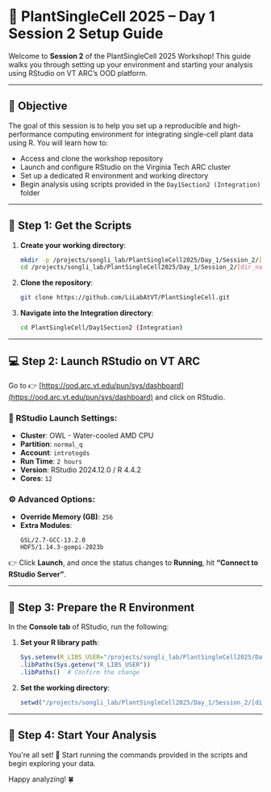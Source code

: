 # 🌱 PlantSingleCell 2025 – Day 1 Session 2 Setup Guide

Welcome to **Session 2** of the PlantSingleCell 2025 Workshop! This guide walks you through setting up your environment and starting your analysis using RStudio on VT ARC’s OOD platform.

---

## 🎯 Objective

The goal of this session is to help you set up a reproducible and high-performance computing environment for integrating single-cell plant data using R. You will learn how to:
- Access and clone the workshop repository
- Launch and configure RStudio on the Virginia Tech ARC cluster
- Set up a dedicated R environment and working directory
- Begin analysis using scripts provided in the `Day1Section2 (Integration)` folder


---

## 📁 Step 1: Get the Scripts

1. **Create your working directory**:
   ```bash
   mkdir -p /projects/songli_lab/PlantSingleCell2025/Day_1/Session_2/[dir_name]
   cd /projects/songli_lab/PlantSingleCell2025/Day_1/Session_2/[dir_name]
   ```

2. **Clone the repository**:
   ```bash
   git clone https://github.com/LiLabAtVT/PlantSingleCell.git
   ```

3. **Navigate into the Integration directory**:
   ```bash
   cd PlantSingleCell/Day1Section2 (Integration)
   ```

---

## 💻 Step 2: Launch RStudio on VT ARC

Go to 👉 [https://ood.arc.vt.edu/pun/sys/dashboard](https://ood.arc.vt.edu/pun/sys/dashboard) and click on RStudio.

### 📌 RStudio Launch Settings:
- **Cluster**: OWL - Water-cooled AMD CPU  
- **Partition**: `normal_q`  
- **Account**: `introtogds`  
- **Run Time**: `2 hours`  
- **Version**: RStudio 2024.12.0 / R 4.4.2  
- **Cores**: `12`  

### ⚙️ Advanced Options:
- **Override Memory (GB)**: `256`  
- **Extra Modules**:
  ```
  GSL/2.7-GCC-13.2.0
  HDF5/1.14.3-gompi-2023b
  ```

👉 Click **Launch**, and once the status changes to **Running**, hit **“Connect to RStudio Server”**.

---

## 🧪 Step 3: Prepare the R Environment

In the **Console tab** of RStudio, run the following:

1. **Set your R library path**:
   ```r
   Sys.setenv(R_LIBS_USER="/projects/songli_lab/PlantSingleCell2025/Day_1/Session_2/env/")
   .libPaths(Sys.getenv("R_LIBS_USER"))
   .libPaths()  # Confirm the change
   ```

2. **Set the working directory**:
   ```r
   setwd("/projects/songli_lab/PlantSingleCell2025/Day_1/Session_2/[dir_name]/PlantSingleCell/Day1Section2 (Integration)")
   ```

---

## 🚀 Step 4: Start Your Analysis

You're all set! 🎉 Start running the commands provided in the scripts and begin exploring your data.

Happy analyzing! 🍀
